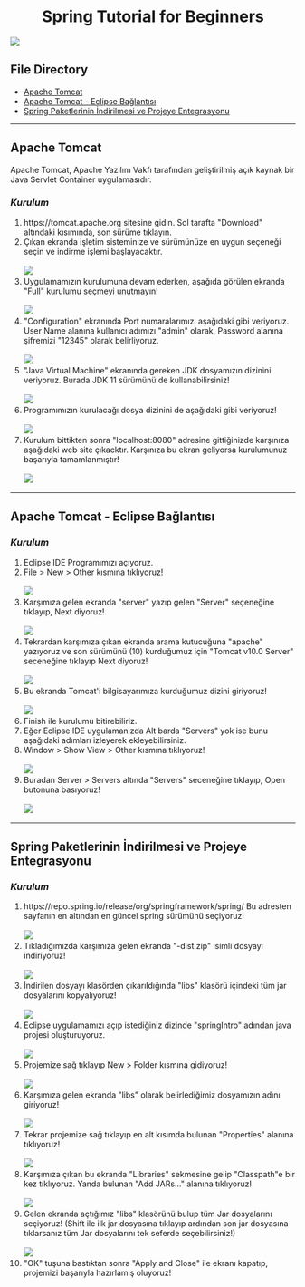 <h1 align="center"> Spring Tutorial for Beginners </h1>
 
 <a href="https://github.com/icanerdogan"><img src="https://r.resimlink.com/oMpRqPTd.png"></img></a>
 
 <h2>File Directory</h2>
 <ul>
     <li><a href="/" title="Apache Tomcat">Apache Tomcat</a></li>
     <li><a href="/" title="Apache Tomcat - Eclipse Bağlantısı">Apache Tomcat - Eclipse Bağlantısı</a></li>
     <li><a href="/" title="Spring Paketlerinin İndirilmesi ve Projeye Entegrasyonu">Spring Paketlerinin İndirilmesi ve Projeye Entegrasyonu</a></li>
 </ul>

<hr>
 <h2>Apache Tomcat</h2>
 <p>Apache Tomcat, Apache Yazılım Vakfı tarafından geliştirilmiş açık kaynak bir Java Servlet Container uygulamasıdır.</p>
 
 <h3><i>Kurulum</i></h3>
 <ol type="1">
  <li>https://tomcat.apache.org sitesine gidin. Sol tarafta "Download" altındaki kısımında, son sürüme tıklayın.</li>
  <li>Çıkan ekranda işletim sisteminize ve sürümünüze en uygun seçeneği seçin ve indirme işlemi başlayacaktır. <br> <br> <img src="https://r.resimlink.com/MV0B.png"></img></li>
  <li> Uygulamamızın kurulumuna devam ederken, aşağıda görülen ekranda "Full" kurulumu seçmeyi unutmayın! <br> <br> <img src="https://r.resimlink.com/Ut9XFcL7.png"></img></li>
  <li> "Configuration" ekranında Port numaralarımızı aşağıdaki gibi veriyoruz. User Name alanına kullanıcı adımızı "admin" olarak, Password alanına şifremizi "12345" olarak belirliyoruz. <br> <br> <img src="https://r.resimlink.com/oxMtuYf.png"></img></li>
  <li> "Java Virtual Machine" ekranında gereken JDK dosyamızın dizinini veriyoruz. Burada JDK 11 sürümünü de kullanabilirsiniz! <br> <br> <img src="https://r.resimlink.com/WY6fN8o.png"></img></li>
  <li> Programımızın kurulacağı dosya dizinini de aşağıdaki gibi veriyoruz! <br> <br> <img src="https://r.resimlink.com/aE7Cw6K.png"></img></li>
  <li> Kurulum bittikten sonra "localhost:8080" adresine gittiğinizde karşınıza aşağıdaki web site çıkacktır. Karşınıza bu ekran geliyorsa kurulumunuz başarıyla tamamlanmıştır! <br> <br> <img src="https://r.resimlink.com/4DvUjx5y.png"></img></li>
 </ol> 
 
 <hr>
 
<h2> Apache Tomcat - Eclipse Bağlantısı </h2>
  <h3><i>Kurulum</i></h3>
   <ol type="1">
  <li> Eclipse IDE Programımızı açıyoruz.</li>
  <li> File > New > Other kısmına tıklıyoruz! <br> <br> <img src="https://r.resimlink.com/ItvR.png"></img></li>
  <li> Karşımıza gelen ekranda "server" yazıp gelen "Server" seçeneğine tıklayıp, Next diyoruz! <br> <br> <img src="https://r.resimlink.com/8HKL.png"></img></li>
  <li> Tekrardan karşımıza çıkan ekranda arama kutucuğuna "apache" yazıyoruz ve son sürümünü (10) kurduğumuz için "Tomcat v10.0 Server" seceneğine tıklayıp Next diyoruz! <br> <br> <img src="https://r.resimlink.com/7VNvd3.png"></img></li>
  <li> Bu ekranda Tomcat'i bilgisayarımıza kurduğumuz dizini giriyoruz! <br> <br> <img src="https://r.resimlink.com/4WIGN.png"></img></li>
  <li> Finish ile kurulumu bitirebiliriz. </li>
  <li> Eğer Eclipse IDE uygulamanızda Alt barda "Servers" yok ise bunu aşağıdaki adımları izleyerek ekleyebilirsiniz. </li>
  <li> Window > Show View > Other kısmına tıklıyoruz! <br> <br> <img src="https://r.resimlink.com/qT9O.png"></img></li>
  <li> Buradan Server > Servers altında "Servers" seceneğine tıklayıp, Open butonuna basıyoruz! <br> <br> <img src="https://r.resimlink.com/Ii1KW.png"></img></li>
 </ol> 

<hr>

<h2> Spring Paketlerinin İndirilmesi ve Projeye Entegrasyonu </h2>
  <h3><i>Kurulum</i></h3>
  
  <ol type="1">
     <li> https://repo.spring.io/release/org/springframework/spring/ Bu adresten sayfanın en altından en güncel spring sürümünü seçiyoruz! <br> <br> <img src="https://i.hizliresim.com/t6hn4dv.PNG"> </li>
     <li> Tıkladığımızda karşımıza gelen ekranda "-dist.zip" isimli dosyayı indiriyoruz! <br> <br> <img src="https://i.hizliresim.com/nt8feu8.PNG"></img></li>
     <li> İndirilen dosyayı klasörden çıkarıldığında "libs" klasörü içindeki tüm jar dosyalarını kopyalıyoruz! <br> <br> <img src="https://i.hizliresim.com/g4pjc4n.PNG"></img></li>
     <li> Eclipse uygulamamızı açıp istediğiniz dizinde "springIntro" adından java projesi oluşturuyoruz. <br> <br> <img src="https://i.hizliresim.com/4ax2z8s.PNG"></img></li>
     <li> Projemize sağ tıklayıp New > Folder kısmına gidiyoruz! <br> <br> <img src="https://i.hizliresim.com/efra17w.png"></img></li>
     <li> Karşımıza gelen ekranda "libs" olarak belirlediğimiz dosyamızın adını giriyoruz! <br> <br> <img src="https://i.hizliresim.com/lg7q3m9.PNG"></img></li>
     <li> Tekrar projemize sağ tıklayıp en alt kısımda bulunan "Properties" alanına tıklıyoruz! <br> <br> <img src="https://i.hizliresim.com/sdas6ix.png"></img></li>
     <li> Karşımıza çıkan bu ekranda "Libraries" sekmesine gelip "Classpath"e bir kez tıklıyoruz. Yanda bulunan "Add JARs..." alanına tıklıyoruz! <br> <br> <img src="https://i.hizliresim.com/611cjuf.PNG"></img></li>
     <li> Gelen ekranda açtığımız "libs" klasörünü bulup tüm Jar dosyalarını seçiyoruz! (Shift ile ilk jar dosyasına tıklayıp ardından son jar dosyasına tıklarsanız tüm Jar dosyalarını tek seferde seçebilirsiniz!) <br> <br> <img src="https://i.hizliresim.com/a8vbuou.PNG"></img></li>
     <li> "OK" tuşuna bastıktan sonra "Apply and Close" ile ekranı kapatıp, projemizi başarıyla hazırlamış oluyoruz!</li>
 </ol> 
